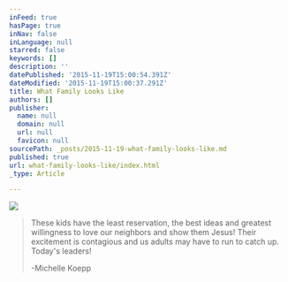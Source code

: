 ```yaml
---
inFeed: true
hasPage: true
inNav: false
inLanguage: null
starred: false
keywords: []
description: ''
datePublished: '2015-11-19T15:00:54.391Z'
dateModified: '2015-11-19T15:00:37.291Z'
title: What Family Looks Like
authors: []
publisher:
  name: null
  domain: null
  url: null
  favicon: null
sourcePath: _posts/2015-11-19-what-family-looks-like.md
published: true
url: what-family-looks-like/index.html
_type: Article

---
```

![](https://the-grid-user-content.s3-us-west-2.amazonaws.com/0cdb0d9d-525e-4ef5-b12d-c5566ef98e38.jpg)

> These kids have the least reservation, the best ideas and greatest willingness to love our neighbors and show them Jesus! Their excitement is contagious and us adults may have to run to catch up. Today's leaders! 
> 
> -Michelle Koepp